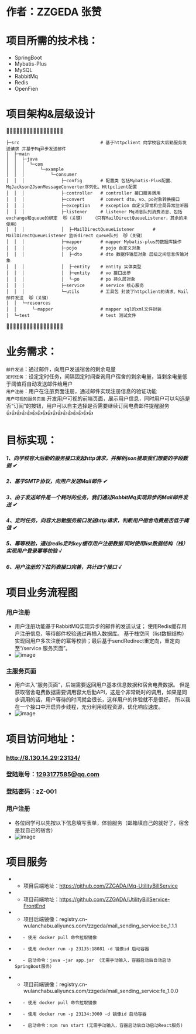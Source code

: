 

# 作者：ZZGEDA 张赞

# 项目所需的技术栈：
* SpringBoot
* Mybatis-Plus
* MySQL
* RabbitMq
* Redis
* OpenFien


# 项目架构&层级设计
🎯🎯🎯🎯🎯🎯🎯🎯🎯🎯🎯🎯🎯🎯🎯🎯🎯

    ├─src                               # 基于httpclient 向学校容大后勤服务发送请求 并基于Mq异步发送邮件  
    │  ├─main  
    │  │  ├─java   
    │  │  │  └─com   
    │  │  │      └─example  
    │  │  │          └─consumer   
    │  │  │              ├─config       # 配置类 包括Mybatis-Plus配置、MqJackson2JsonMessageConverter序列化、Httpclient配置     
    │  │  │              ├─controller   # controller 接口服务调用
    │  │  │              ├─convert      # convert dto、vo、po对象转换接口
    │  │  │              ├─exception    # exception 自定义异常和全局异常监听器    
    │  │  │              ├─listener     # listener Mq消息队列消费消息、包括exchange和queue的绑定  😻（关键）   （只有MailDirectQueueListener，其余的未使用）
    │  │  │              │  ├─MailDirectQueueListener       # MailDirectQueueListener 监听direct queue队列  😻（关键）
    │  │  │              ├─mapper       # mapper Mybatis-plus的数据库操作   
    │  │  │              ├─pojo         # pojo 自定义对象     
    │  │  │              │  ├─dto       # dto 数据传输层对象 层级之间信息传输对象   
    │  │  │              │  ├─entity    # entity 实体类型    
    │  │  │              │  ├─entity    # vo 接口出参  
    │  │  │              │  └─po        # po 持久层对象   
    │  │  │              ├─service      # service 核心服务   
    │  │  │              └─utils        # 工具包 封装了httpclient的请求、Mail邮件发送  😻（关键）   
    │  │  └─resources   
    │  │      └─mapper                  # mapper sql的xml文件封装   
    │  └─test                           # test 测试文件   
🚀🚀🚀🚀🚀🚀🚀🚀🚀🚀🚀🚀🚀🚀🚀🚀🚀

# 业务需求：
`邮件发送`：通过邮件，向用户发送宿舍的剩余电量  
`定时任务`：设定定时任务，间隔固定时间查询用户宿舍的剩余电量，当剩余电量低于阈值将自动发送邮件给用户   
`用户注册`：用户在注册页面注册，通过邮件实现注册信息的验证功能   
`用户可视的服务页面`:开发用户可视的前端页面，展示用户信息，同时用户可以勾选是否“订阅”的按钮，用户可以自主选择是否需要继续订阅电费邮件提醒服务   
👍👍👍👍👍👍👍👍👍👍👍👍👍👍👍👍👍


# 目标实现：
#####  1、向学校容大后勤的服务接口发起http请求，并解析json提取我们想要的字段数据  ✔
#####  2、基于SMTP协议，向用户发送Mail邮件  ✔
#####  3、由于发送邮件是一个耗时的业务，我们通过RabbitMq实现异步的Mail邮件发送  ✔
#####  4、定时任务，向容大后勤服务接口发送http请求，判断用户宿舍电费是否低于阈值  ✔  
#####  5、幂等校验，通过redis定时key缓存用户注册数据 同时使用list数据结构（栈）实现用户登录幂等校验 √ 
#####  6、用户注册的下拉列表接口完善，共计四个接口 √ 


# 项目业务流程图
### 用户注册
*   用户注册功能基于RabbitMQ实现异步的邮件的发送认证；
    使用Redis缓存用户注册信息，等待邮件校验通过再插入数据库。
    基于栈空间（list数据结构）实现同用户多次注册的幂等校验；最后基于sendRedirect重定向，重定向至“/service 服务页面”。
* ![image](./src/main/resources/static/userSignIn.png)

### 主服务页面
*   用户进入“服务页面”，后端需要返回用户基本信息数据和宿舍电费数据。
    但是获取宿舍电费数据需要调用容大后勤API，这是个非常耗时的调用，如果是同步调用的话，用户等待的时间就会很长，这样用户的体验就不是很好。
    所以我在一个接口中开启异步线程，充分利用线程资源，优化响应速度。
* ![image](./src/main/resources/static/userMainService.png)

# 项目访问地址：
### http://8.130.14.29:23134/
### 登陆账号：1293177585@qq.com
### 登陆密码：zZ-001

### 用户注册
* 各位同学可以先按以下信息填写表单，体验服务（邮箱填自己的就好了，宿舍是我自己的宿舍）
* ![image](./src/main/resources/static/signUpform.png)

# 项目服务

*   - 项目后端地址：https://github.com/ZZGADA/Mq-UtilityBillService
*   - 项目前端地址：https://github.com/ZZGADA/UtilityBillService-FrontEnd
*   - 项目后端镜像：registry.cn-wulanchabu.aliyuncs.com/zzgeda/mail_sending_service:be_1.1.1
*        - 使用 docker pull 命令拉取镜像
*        - 使用 docker run -p 23135:18081 -d 镜像id 启动容器
*        - 启动命令：java -jar app.jar （无需手动输入，容器启动后自动启动SpringBoot服务）
*    - 项目前端镜像：registry.cn-wulanchabu.aliyuncs.com/zzgeda/mail_sending_service:fe_1.0.0
*        - 使用 docker pull 命令拉取镜像
*        - 使用 docker run -p 23134:3000 -d 镜像id 启动容器
*        - 启动命令：npm run start (无需手动输入，容器启动后自动启动React服务)

